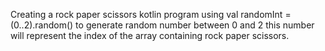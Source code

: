Creating a rock paper scissors kotlin program using val randomInt = (0..2).random() to generate random number between 0 and 2 this number will represent the index of the
array containing rock paper scissors.
